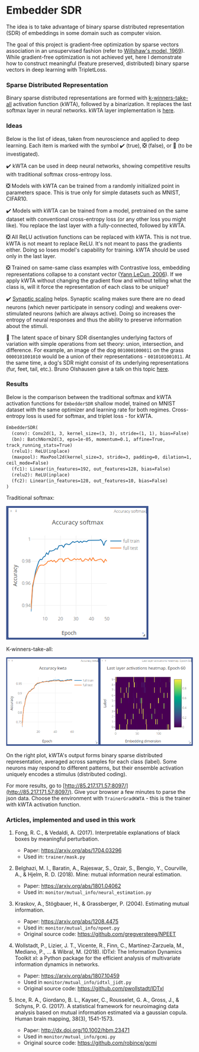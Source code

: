 # Embedder SDR

The idea is to take advantage of binary sparse distributed representation (SDR) of embeddings in some domain such as computer vision.

The goal of this project is gradient-free optimization by sparse vectors association in an unsupervised fashion (refer to [Willshaw's model, 1969](https://redwood.berkeley.edu/wp-content/uploads/2018/08/willshaw1969.pdf)). While gradient-free optimization is not achieved yet, here I demonstrate how to construct meaningful (feature preserved, distributed) binary sparse vectors in deep learning with TripletLoss.

### Sparse Distributed Representation

Binary sparse distributed representations are formed with [k-winners-take-all](https://en.wikipedia.org/wiki/Winner-take-all_\(computing\)) activation function (kWTA), followed by a binarization. It replaces the last softmax layer in neural networks. kWTA layer implementation is [here](models/kwta.py).


### Ideas

Below is the list of ideas, taken from neuroscience and applied to deep learning. Each item is marked with the symbol :heavy_check_mark: (true), :negative_squared_cross_mark: (false), or :black_square_button: (to be investigated).   

:heavy_check_mark: kWTA can be used in deep neural networks, showing competitive results with traditional softmax cross-entropy loss.

:negative_squared_cross_mark: Models with kWTA can be trained from a randomly initialized point in parameters space. This is true only for simple datasets such as MNIST, CIFAR10.

:heavy_check_mark: Models with kWTA can be trained from a model, pretrained on the same dataset with conventional cross-entropy loss (or any other loss you might like). You replace the last layer with a fully-connected, followed by kWTA.

:negative_squared_cross_mark: All ReLU activation functions can be replaced with kWTA. This is not true. kWTA is not meant to replace ReLU. It's not meant to pass the gradients either. Doing so loses model's capability for training. kWTA should be used only in the last layer.

:negative_squared_cross_mark: Trained on same-same class examples with Contrastive loss, embedding representations collapse to a constant vector ([Yann LeCun, 2006](http://yann.lecun.com/exdb/publis/pdf/hadsell-chopra-lecun-06.pdf)). If we apply kWTA without changing the gradient flow and without telling what the class is, will it force the representation of each class to be unique?

:heavy_check_mark: [Synaptic scaling](https://en.wikipedia.org/wiki/Synaptic_scaling) helps. Synaptic scaling makes sure there are no dead neurons (which never participate in sensory coding) and weakens over-stimulated neurons (which are always active). Doing so increases the entropy of neural responses and thus the ability to preserve information about the stimuli.

:black_square_button: The latent space of binary SDR disentangles underlying factors of variation with simple operations from set theory: union, intersection, and difference. For example, an image of the dog `0010001000011` on the grass `0000101001010` would be a union of their representations - `0010101001011`. At the same time, a dog's SDR might consist of its underlying representations (fur, feet, tail, etc.). Bruno Olshausen gave a talk on this topic [here](https://youtu.be/QrvK3jPRc8k?t=3208).  


### Results

Below is the comparison between the traditional softmax and kWTA activation functions for `EmbedderSDR` shallow model, trained on MNIST dataset with the same optimizer and learning rate for both regimes. Cross-entropy loss is used for softmax, and triplet loss - for kWTA.

```
EmbedderSDR(
  (conv): Conv2d(1, 3, kernel_size=(3, 3), stride=(1, 1), bias=False)
  (bn): BatchNorm2d(3, eps=1e-05, momentum=0.1, affine=True, track_running_stats=True)
  (relu1): ReLU(inplace)
  (maxpool): MaxPool2d(kernel_size=3, stride=3, padding=0, dilation=1, ceil_mode=False)
  (fc1): Linear(in_features=192, out_features=128, bias=False)
  (relu2): ReLU(inplace)
  (fc2): Linear(in_features=128, out_features=10, bias=False)
)
```

Traditional softmax:

![](images/softmax.png)

K-winners-take-all:

![](images/kwta.png)

On the right plot, kWTA's output forms binary sparse distributed representation, averaged across samples for each class (label). Some neurons may respond to different patterns, but their ensemble activation uniquely encodes a stimulus (distributed coding).

For more results, go to [http://85.217.171.57:8097/](http://85.217.171.57:8097/). Give your browser a few minutes to parse the json data. Choose the environment with `TrainerGradKWTA` - this is the trainer with kWTA activation function.

### Articles, implemented and used in this work

1. Fong, R. C., & Vedaldi, A. (2017). Interpretable explanations of black boxes by meaningful perturbation.
    * Paper: https://arxiv.org/abs/1704.03296
    * Used in: `trainer/mask.py`

2. Belghazi, M. I., Baratin, A., Rajeswar, S., Ozair, S., Bengio, Y., Courville, A., & Hjelm, R. D. (2018). Mine: mutual information neural estimation.
    * Paper: https://arxiv.org/abs/1801.04062
    * Used in: `monitor/mutual_info/neural_estimation.py`

3. Kraskov, A., Stögbauer, H., & Grassberger, P. (2004). Estimating mutual information.
    * Paper: https://arxiv.org/abs/1208.4475
    * Used in: `monitor/mutual_info/npeet.py`
    * Original source code: https://github.com/gregversteeg/NPEET

4. Wollstadt, P., Lizier, J. T., Vicente, R., Finn, C., Martínez-Zarzuela, M., Mediano, P., ... & Wibral, M. (2018). IDTxl: The Information Dynamics Toolkit xl: a Python package for the efficient analysis of multivariate information dynamics in networks.
    * Paper: https://arxiv.org/abs/1807.10459
    * Used in `monitor/mutual_info/idtxl_jidt.py`
    * Original source code: https://github.com/pwollstadt/IDTxl

5. Ince, R. A., Giordano, B. L., Kayser, C., Rousselet, G. A., Gross, J., & Schyns, P. G. (2017). A statistical framework for neuroimaging data analysis based on mutual information estimated via a gaussian copula. Human brain mapping, 38(3), 1541-1573.
    * Paper: http://dx.doi.org/10.1002/hbm.23471
    * Used in `monitor/mutual_info/gcmi.py`
    * Original source code: https://github.com/robince/gcmi

